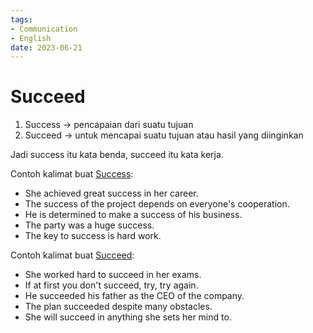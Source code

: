 ```yaml
---
tags:
- Communication
- English
date: 2023-06-21
---
```


# Succeed

1. Success → pencapaian dari suatu tujuan
2. Succeed → untuk mencapai suatu tujuan atau hasil yang diinginkan

Jadi success itu kata benda, succeed itu kata kerja.

Contoh kalimat buat <ins>Success</ins>:
- She achieved great success in her career.
- The success of the project depends on everyone's cooperation.
- He is determined to make a success of his business.
- The party was a huge success.
- The key to success is hard work.

Contoh kalimat buat <ins>Succeed</ins>:
- She worked hard to succeed in her exams.
- If at first you don't succeed, try, try again.
- He succeeded his father as the CEO of the company.
- The plan succeeded despite many obstacles.
- She will succeed in anything she sets her mind to.